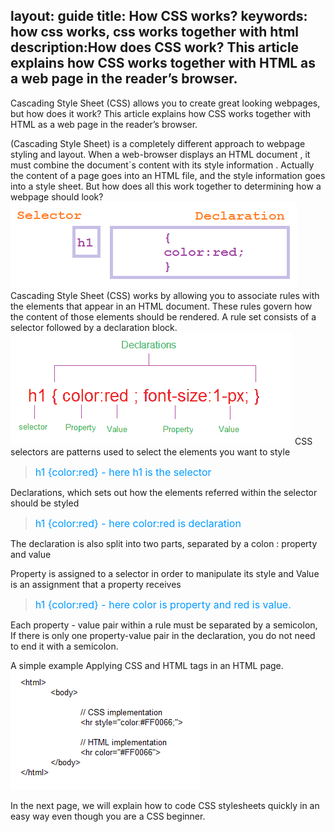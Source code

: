 layout: guide
title: How CSS works? 
keywords: how css works, css works together with html 
description:How does CSS work? This article explains how CSS works together with HTML as a web page in the reader’s browser. 
---

Cascading Style Sheet (CSS) allows you to create great looking webpages, but how does it work? This article explains how CSS works together with HTML as a web page in the reader’s browser. 

(Cascading Style Sheet) is a completely different approach to webpage styling and layout. When a web-browser displays an HTML document , it must combine the document`s content with its style information . Actually the content of a page goes into an HTML file, and the style information goes into a style sheet. But how does all this work together to determining how a webpage should look? 
![](img/patterns.png)
Cascading Style Sheet (CSS) works by allowing you to associate rules with the elements that appear in an HTML document. These rules govern how the content of those elements should be rendered. A rule set consists of a selector followed by a declaration block.
![](img/rules.png)
CSS selectors are patterns used to select the elements you want to style
><font color=#0099ff size=3>h1 {color:red}  - here h1 is the selector</font>

Declarations, which sets out how the elements referred within the selector should be styled
><font color=#0099ff size=3>h1 {color:red} - here color:red is declaration</font>

The declaration is also split into two parts, separated by a colon : property and value

Property is assigned to a selector in order to manipulate its style and Value is an assignment that a property receives
><font color=#0099ff size=3>h1 {color:red} - here color is property and red is value.</font>

Each property - value pair within a rule must be separated by a semicolon, If there is only one property-value pair in the declaration, you do not need to end it with a semicolon.

A simple example Applying CSS and HTML tags in an HTML page. 
![](img/css-html-sample.png)

In the next page, we will explain how to code CSS stylesheets quickly in an easy way even though you are a CSS beginner. 